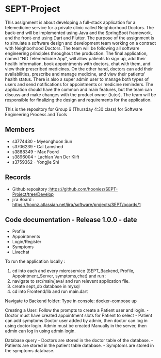 # SEPT-Project

This assignment is about developing a full-stack application for a telemedicine service for a private clinic called Neighborhood Doctors. The back-end will be implemented using Java and the SpringBoot framework, and the front-end using Dart and Flutter. The purpose of the assignment is to simulate a software design and development team working on a contract with Neighborhood Doctors. The team will be following all software engineering principles throughout the production. The final application, named "ND Telemedicine App", will allow patients to sign up, add their health information, book appointments with doctors, chat with them, and view their prescribed medicines. On the other hand, doctors can add their availabilities, prescribe and manage medicine, and view their patients' health status. There is also a super admin user to manage both types of users and send notifications for appointments or medicine reminders. The application should have the common and main features, but the team can discuss and make changes with the product owner (tutor). The team will be responsible for finalizing the design and requirements for the application.

This is the repository for Group 6 (Thursday 4:30 class) for Software Engineering Process and Tools

## Members
* s3774430 - Myeonghoon Sun
* s3706239 - Cal Lamshed
* s3888349 - Max Foord
* s3896004 - Lachlan Van Der Klift
* s3759362 - Yongjie Shi

## Records
* Github repository :https://github.com/hooniez/SEPT-Project/tree/Develop
* jira Board : https://hoonz.atlassian.net/jira/software/projects/SEPT/boards/1

## Code documentation - Release 1.0.0 - date
* Profile
* Appointments
* Login/Register
* Symptoms
* Livechat

To run the application locally :
1) cd into each and every microservice (SEPT_Backend, Profile, Appointment_Server, symptoms,chat) and run :
2) navigate to src/main/java/ and run relevent application file.
3) create sept_db database in mysql
4) cd into Frontend/lib and run main.dart

Navigate to Backend folder:
    Type in console: docker–compose up 

Creating a User:
    Follow the prompts to create a Patient user and login.
        - Doctor must have created appointment slots for Patient to select
        - Patient can add symptoms
    Doctor user added by admin, then doctor can log in using doctor login.
    Admin must be created Manually in the server, then admin can log in using admin login.

Database query
        - Doctors are stored in the doctor table of the database.
        - Patients are stored in the patient table database.
        - Symptoms are stored in the symptoms database.

